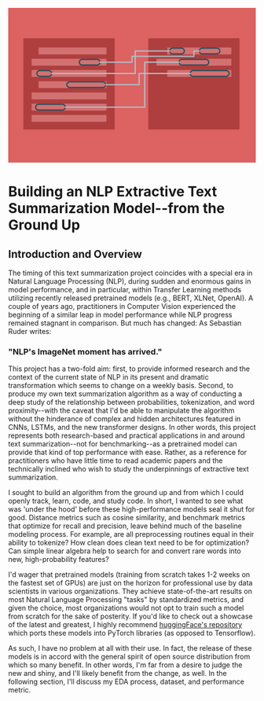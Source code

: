 ![text_summary_graphic](img/textsummarygraphicred.png)

# Building an NLP Extractive Text Summarization Model--from the Ground Up

## Introduction and Overview  
The timing of this text summarization project coincides with a special era in Natural Language Processing (NLP), during sudden and enormous gains in model performance, and in particular, within Transfer Learning methods utilizing recently released pretrained models (e.g., BERT, XLNet, OpenAI). A couple of years ago, practitioners in Computer Vision experienced the beginning of a similar leap in model performance while NLP progress remained stagnant in comparison. But much has changed: As Sebastian Ruder writes:  

### "NLP's ImageNet moment has arrived."
  
This project has a two-fold aim: first, to provide informed research and the context of the current state of NLP in its present and dramatic transformation which seems to change on a weekly basis. Second, to produce my own text summarization algorithm as a way of conducting a deep study of the relationship between probabilities, tokenization, and word proximity--with the caveat that I'd be able to manipulate the algorithm without the hinderance of complex and hidden architectures featured in CNNs, LSTMs, and the new transformer designs. In other words, this project represents both research-based and practical applications in and around text summarization--not for benchmarking--as a pretrained model can provide that kind of top performance with ease. Rather, as a reference for practitioners who have little time to read academic papers and the technically inclined who wish to study the underpinnings of extractive text summarization.  

I sought to build an algorithm from the ground up and from which I could openly track, learn, code, and study code. In short, I wanted to see what was 'under the hood' before these high-performance models seal it shut for good. Distance metrics such as cosine similarity, and benchmark metrics that optimize for recall and precision, leave behind much of the baseline modeling process. For example, are all preprocessing routines equal in their ability to tokenize? How clean does clean text need to be for optimization? Can simple linear algebra help to search for and convert rare words into new, high-probability features?  

I'd wager that pretrained models (training from scratch takes 1-2 weeks on the fastest set of GPUs) are just on the horizon for professional use by data scientists in various organizations. They achieve state-of-the-art results on most Natural Language Processing "tasks" by standardized metrics, and given the choice, most organizations would not opt to train such a model from scratch for the sake of posterity. If you'd like to check out a showcase of the latest and greatest, I highly recommend [huggingFace's repository](https://github.com/huggingface/pytorch-transformers) which ports these models into PyTorch libraries (as opposed to Tensorflow).  

As such, I have no problem at all with their use. In fact, the release of these models is in accord with the general spirit of open source distribution from which so many benefit. In other words, I'm far from a desire to judge the new and shiny, and I'll likely benefit from the change, as well. In the following section, I'll discuss my EDA process, dataset, and performance metric.
